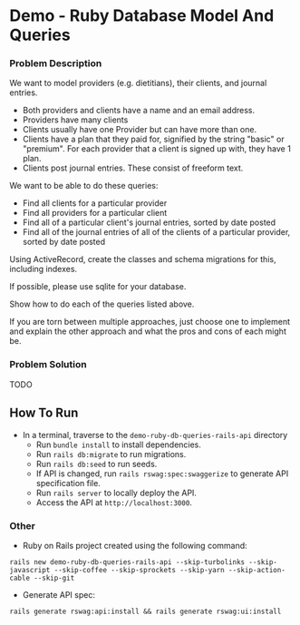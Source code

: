 # Demo - Ruby Database Model And Queries

### Problem Description

We want to model providers (e.g. dietitians), their clients, and journal entries.
- Both providers and clients have a name and an email address.
- Providers have many clients
- Clients usually have one Provider but can have more than one.
- Clients have a plan that they paid for, signified by the string "basic" or "premium". For each
provider that a client is signed up with, they have 1 plan.
- Clients post journal entries. These consist of freeform text.

We want to be able to do these queries:
- Find all clients for a particular provider
- Find all providers for a particular client
- Find all of a particular client's journal entries, sorted by date posted
- Find all of the journal entries of all of the clients of a particular provider, sorted by date posted

Using ActiveRecord, create the classes and schema migrations for this, including indexes.

If possible, please use sqlite for your database.

Show how to do each of the queries listed above.

If you are torn between multiple approaches, just choose one to implement and explain the other approach and what the pros and cons of each might be.

### Problem Solution

TODO

## How To Run

- In a terminal, traverse to the `demo-ruby-db-queries-rails-api` directory
    - Run `bundle install` to install dependencies.
    - Run `rails db:migrate` to run migrations.
    - Run `rails db:seed` to run seeds.
    - If API is changed, run `rails rswag:spec:swaggerize` to generate API specification file.
    - Run `rails server` to locally deploy the API.
    - Access the API at `http://localhost:3000`.

### Other

- Ruby on Rails project created using the following command:
```
rails new demo-ruby-db-queries-rails-api --skip-turbolinks --skip-javascript --skip-coffee --skip-sprockets --skip-yarn --skip-action-cable --skip-git
```

- Generate API spec:
```
rails generate rswag:api:install && rails generate rswag:ui:install
```
